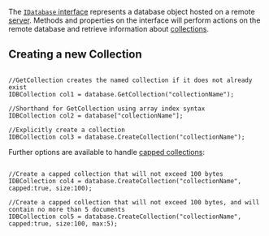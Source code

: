 The [`IDatabase` interface](http://code.google.com/p/mongodb-net/source/browse/trunk/MongoDB.Driver/IDatabase.cs) represents a database object hosted on a remote [server](IServer.md). Methods and properties on the interface will perform actions on the remote database and retrieve information about [collections](IDBCollection.md).

## Creating a new Collection ##

```

//GetCollection creates the named collection if it does not already exist
IDBCollection col1 = database.GetCollection("collectionName");

//Shorthand for GetCollection using array index syntax
IDBCollection col2 = database["collectionName"];

//Explicitly create a collection
IDBCollection col3 = database.CreateCollection("collectionName");
```

Further options are available to handle [capped collections](http://www.mongodb.org/display/DOCS/Capped+Collections):

```

//Create a capped collection that will not exceed 100 bytes
IDBCollection col4 = database.CreateCollection("collectionName", capped:true, size:100);

//Create a capped collection that will not exceed 100 bytes, and will contain no more than 5 documents
IDBCollection col5 = database.CreateCollection("collectionName", capped:true, size:100, max:5);

```